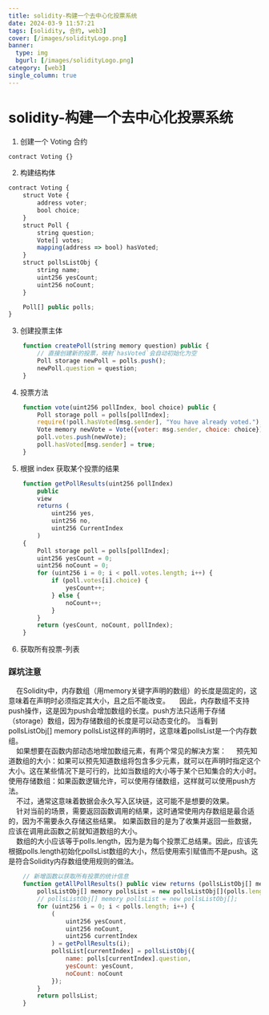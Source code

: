 ```yaml
---
title: solidity-构建一个去中心化投票系统
date: 2024-03-9 11:57:21
tags: [solidity, 合约, web3]
cover: [/images/solidityLogo.png]
banner:
  type: img
  bgurl: [/images/solidityLogo.png]
category: [web3]
single_column: true
---
```

# solidity-构建一个去中心化投票系统

1. 创建一个 Voting 合约  

```js
contract Voting {}
```

2. 构建结构体

```js
contract Voting {
    struct Vote {
        address voter;
        bool choice;
    }
    struct Poll {
        string question;
        Vote[] votes;
        mapping(address => bool) hasVoted;
    }
    struct pollsListObj {
        string name;
        uint256 yesCount;
        uint256 noCount;
    }

    Poll[] public polls;
}
```

3. 创建投票主体

```js
    function createPoll(string memory question) public {
        // 直接创建新的投票，映射`hasVoted`会自动初始化为空
        Poll storage newPoll = polls.push();
        newPoll.question = question;
    }
```

4. 投票方法

```js
    function vote(uint256 pollIndex, bool choice) public {
        Poll storage poll = polls[pollIndex];
        require(!poll.hasVoted[msg.sender], "You have already voted.");
        Vote memory newVote = Vote({voter: msg.sender, choice: choice});
        poll.votes.push(newVote);
        poll.hasVoted[msg.sender] = true;
    }
```

5. 根据 index 获取某个投票的结果

```js
    function getPollResults(uint256 pollIndex)
        public
        view
        returns (
            uint256 yes,
            uint256 no,
            uint256 CurrentIndex
        )
    {
        Poll storage poll = polls[pollIndex];
        uint256 yesCount = 0;
        uint256 noCount = 0;
        for (uint256 i = 0; i < poll.votes.length; i++) {
            if (poll.votes[i].choice) {
                yesCount++;
            } else {
                noCount++;
            }
        }
        return (yesCount, noCount, pollIndex);
    }
```

6. 获取所有投票-列表

### 踩坑注意

&nbsp;&nbsp;&nbsp;&nbsp;在Solidity中，内存数组（用memory关键字声明的数组）的长度是固定的，这意味着在声明时必须指定其大小，且之后不能改变。
&nbsp;&nbsp;&nbsp;&nbsp;因此，内存数组不支持push操作，这是因为push会增加数组的长度。push方法只适用于存储（storage）数组，因为存储数组的长度是可以动态变化的。
当看到pollsListObj[] memory pollsList这样的声明时，这意味着pollsList是一个内存数组。  
&nbsp;&nbsp;&nbsp;&nbsp;如果想要在函数内部动态地增加数组元素，有两个常见的解决方案：
&nbsp;&nbsp;&nbsp;&nbsp;预先知道数组的大小：如果可以预先知道数组将包含多少元素，就可以在声明时指定这个大小。这在某些情况下是可行的，比如当数组的大小等于某个已知集合的大小时。使用存储数组：如果函数逻辑允许，可以使用存储数组，这样就可以使用push方法。  
&nbsp;&nbsp;&nbsp;&nbsp;不过，通常这意味着数据会永久写入区块链，这可能不是想要的效果。  
&nbsp;&nbsp;&nbsp;&nbsp;针对当前的场景，需要返回函数调用的结果，这时通常使用内存数组是最合适的，因为不需要永久存储这些结果。
如果函数目的是为了收集并返回一些数据，应该在调用此函数之前就知道数组的大小。  
&nbsp;&nbsp;&nbsp;&nbsp;数组的大小应该等于polls.length，因为是为每个投票汇总结果。因此，应该先根据polls.length初始化pollsList数组的大小，然后使用索引赋值而不是push。这是符合Solidity内存数组使用规则的做法。

```js
    // 新增函数以获取所有投票的统计信息
    function getAllPollResults() public view returns (pollsListObj[] memory) {
        pollsListObj[] memory pollsList = new pollsListObj[](polls.length);
        // pollsListObj[] memory pollsList = new pollsListObj[];
        for (uint256 i = 0; i < polls.length; i++) {
            (
                uint256 yesCount,
                uint256 noCount,
                uint256 currentIndex
            ) = getPollResults(i);
            pollsList[currentIndex] = pollsListObj({
                name: polls[currentIndex].question,
                yesCount: yesCount,
                noCount: noCount
            });
        }
        return pollsList;
    }
```
